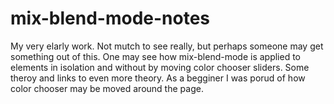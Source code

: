 # mix-blend-mode-notes
My very elarly work. Not mutch to see really, but perhaps someone may get something out of this. One may see how mix-blend-mode is applied to elements in isolation and without by moving color chooser sliders. Some theroy and links to even more theory. As a begginer I was porud of how color chooser may be moved around the page.
